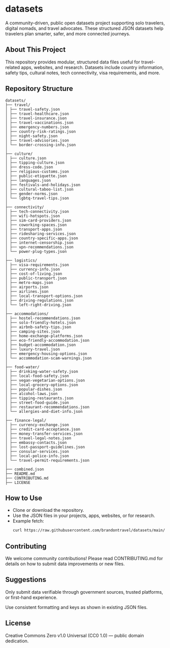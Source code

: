 # datasets

A community-driven, public open datasets project supporting solo travelers, digital nomads, and travel advocates. These structured JSON datasets help travelers plan smarter, safer, and more connected journeys.

## About This Project

This repository provides modular, structured data files useful for travel-related apps, websites, and research. Datasets include country information, safety tips, cultural notes, tech connectivity, visa requirements, and more.

## Repository Structure

```
datasets/
├── travel/
│ ├── travel-safety.json
│ ├── travel-healthcare.json
│ ├── travel-insurance.json
│ ├── travel-vaccinations.json
│ ├── emergency-numbers.json
│ ├── country-risk-ratings.json
│ ├── night-safety.json
│ ├── travel-advisories.json
│ └── border-crossing-info.json
│
├── culture/
│ ├── culture.json
│ ├── tipping-culture.json
│ ├── dress-code.json
│ ├── religious-customs.json
│ ├── public-etiquette.json
│ ├── languages.json
│ ├── festivals-and-holidays.json
│ ├── cultural-taboo-list.json
│ ├── gender-norms.json
│ └── lgbtq-travel-tips.json
│
├── connectivity/
│ ├── tech-connectivity.json
│ ├── wifi-hotspots.json
│ ├── sim-card-providers.json
│ ├── coworking-spaces.json
│ ├── transport-apps.json
│ ├── ridesharing-services.json
│ ├── country-specific-apps.json
│ ├── internet-censorship.json
│ ├── vpn-recommendations.json
│ └── power-plug-types.json
│
├── logistics/
│ ├── visa-requirements.json
│ ├── currency-info.json
│ ├── cost-of-living.json
│ ├── public-transport.json
│ ├── metro-maps.json
│ ├── airports.json
│ ├── airlines.json
│ ├── local-transport-options.json
│ ├── driving-regulations.json
│ └── left-right-driving.json
│
├── accommodations/
│ ├── hostel-recommendations.json
│ ├── solo-friendly-hotels.json
│ ├── airbnb-safety-tips.json
│ ├── camping-sites.json
│ ├── home-exchange-platforms.json
│ ├── eco-friendly-accommodation.json
│ ├── budget-accommodation.json
│ ├── luxury-travel.json
│ ├── emergency-housing-options.json
│ └── accommodation-scam-warnings.json
│
├── food-water/
│ ├── drinking-water-safety.json
│ ├── local-food-safety.json
│ ├── vegan-vegetarian-options.json
│ ├── local-grocery-options.json
│ ├── popular-dishes.json
│ ├── alcohol-laws.json
│ ├── tipping-restaurants.json
│ ├── street-food-guide.json
│ ├── restaurant-recommendations.json
│ └── allergies-and-diet-info.json
│
├── finance-legal/
│ ├── currency-exchange.json
│ ├── credit-card-acceptance.json
│ ├── money-transfer-services.json
│ ├── travel-legal-notes.json
│ ├── embassy-contacts.json
│ ├── lost-passport-guidelines.json
│ ├── consular-services.json
│ ├── local-police-info.json
│ └── travel-permit-requirements.json
│
├── combined.json
├── README.md
├── CONTRIBUTING.md
├── LICENSE
```

## How to Use

- Clone or download the repository.
- Use the JSON files in your projects, apps, websites, or for research.
- Example fetch:
  ```bash
  curl https://raw.githubusercontent.com/brandontravel/datasets/main/travel/travel-safety.json
  ```

## Contributing

We welcome community contributions! Please read CONTRIBUTING.md for details on how to submit data improvements or new files.

## Suggestions

Only submit data verifiable through government sources, trusted platforms, or first-hand experience.

Use consistent formatting and keys as shown in existing JSON files.

## License

Creative Commons Zero v1.0 Universal (CC0 1.0) — public domain dedication.
